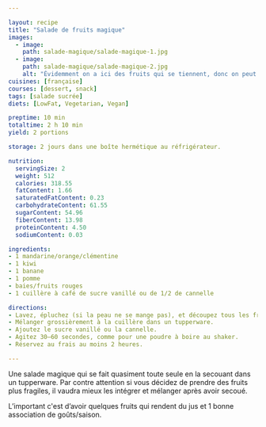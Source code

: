 ```yaml
---

layout: recipe
title: "Salade de fruits magique"
images:
  - image:
    path: salade-magique/salade-magique-1.jpg
  - image:
    path: salade-magique/salade-magique-2.jpg
    alt: "Évidemment on a ici des fruits qui se tiennent, donc on peut bien secouer le tupperware. Si vous avez des fruits plus fragiles comme des framboises par exemple, mieux vaut les ajouter à la fin." 
cuisines: [française]
courses: [dessert, snack]
tags: [salade sucrée]
diets: [LowFat, Vegetarian, Vegan]

preptime: 10 min
totaltime: 2 h 10 min
yield: 2 portions

storage: 2 jours dans une boîte hermétique au réfrigérateur.

nutrition:
  servingSize: 2
  weight: 512
  calories: 318.55
  fatContent: 1.66
  saturatedFatContent: 0.23
  carbohydrateContent: 61.55
  sugarContent: 54.96
  fiberContent: 13.98
  proteinContent: 4.50
  sodiumContent: 0.03

ingredients:
- 1 mandarine/orange/clémentine
- 1 kiwi
- 1 banane
- 1 pomme
- baies/fruits rouges
- 1 cuillère à café de sucre vanillé ou de 1/2 de cannelle

directions:
- Lavez, épluchez (si la peau ne se mange pas), et découpez tous les fruits en tranches, en quartiers ou en dés.
- Mélanger grossièrement à la cuillère dans un tupperware. 
- Ajoutez le sucre vanillé ou la cannelle. 
- Agitez 30–60 secondes, comme pour une poudre à boire au shaker. 
- Réservez au frais au moins 2 heures.

---
```


Une salade magique qui se fait quasiment toute seule en la secouant dans un tupperware. Par contre attention si vous décidez de prendre des fruits plus fragiles, il vaudra mieux les intégrer et mélanger après avoir secoué.

L’important c'est d’avoir quelques fruits qui rendent du jus et 1 bonne association de goûts/saison. 